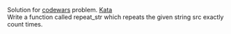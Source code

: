Solution for <a href="http://www.codewars.com">codewars</a> problem.
<a href=https://www.codewars.com/kata/57a0e5c372292dd76d000d7e>Kata</a>
<br>
Write a function called repeat_str which repeats the given string src exactly count times.
<br>